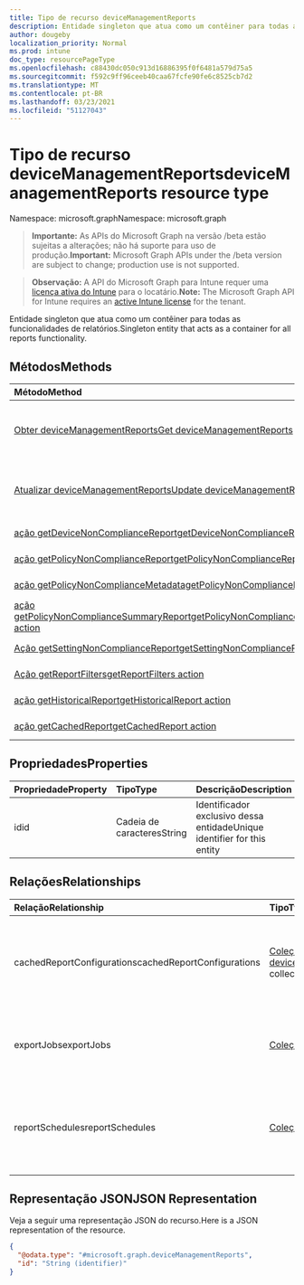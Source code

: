 ```yaml
---
title: Tipo de recurso deviceManagementReports
description: Entidade singleton que atua como um contêiner para todas as funcionalidades de relatórios.
author: dougeby
localization_priority: Normal
ms.prod: intune
doc_type: resourcePageType
ms.openlocfilehash: c88430dc050c913d16886395f0f6481a579d75a5
ms.sourcegitcommit: f592c9ff96ceeb40caa67fcfe90fe6c8525cb7d2
ms.translationtype: MT
ms.contentlocale: pt-BR
ms.lasthandoff: 03/23/2021
ms.locfileid: "51127043"
---
```

# <a name="devicemanagementreports-resource-type"></a><span data-ttu-id="bd766-103">Tipo de recurso deviceManagementReports</span><span class="sxs-lookup"><span data-stu-id="bd766-103">deviceManagementReports resource type</span></span>

<span data-ttu-id="bd766-104">Namespace: microsoft.graph</span><span class="sxs-lookup"><span data-stu-id="bd766-104">Namespace: microsoft.graph</span></span>

> <span data-ttu-id="bd766-105">**Importante:** As APIs do Microsoft Graph na versão /beta estão sujeitas a alterações; não há suporte para uso de produção.</span><span class="sxs-lookup"><span data-stu-id="bd766-105">**Important:** Microsoft Graph APIs under the /beta version are subject to change; production use is not supported.</span></span>

> <span data-ttu-id="bd766-106">**Observação:** A API do Microsoft Graph para Intune requer uma [licença ativa do Intune](https://go.microsoft.com/fwlink/?linkid=839381) para o locatário.</span><span class="sxs-lookup"><span data-stu-id="bd766-106">**Note:** The Microsoft Graph API for Intune requires an [active Intune license](https://go.microsoft.com/fwlink/?linkid=839381) for the tenant.</span></span>

<span data-ttu-id="bd766-107">Entidade singleton que atua como um contêiner para todas as funcionalidades de relatórios.</span><span class="sxs-lookup"><span data-stu-id="bd766-107">Singleton entity that acts as a container for all reports functionality.</span></span>

## <a name="methods"></a><span data-ttu-id="bd766-108">Métodos</span><span class="sxs-lookup"><span data-stu-id="bd766-108">Methods</span></span>
|<span data-ttu-id="bd766-109">Método</span><span class="sxs-lookup"><span data-stu-id="bd766-109">Method</span></span>|<span data-ttu-id="bd766-110">Tipo de retorno</span><span class="sxs-lookup"><span data-stu-id="bd766-110">Return Type</span></span>|<span data-ttu-id="bd766-111">Descrição</span><span class="sxs-lookup"><span data-stu-id="bd766-111">Description</span></span>|
|:---|:---|:---|
|[<span data-ttu-id="bd766-112">Obter deviceManagementReports</span><span class="sxs-lookup"><span data-stu-id="bd766-112">Get deviceManagementReports</span></span>](../api/intune-reporting-devicemanagementreports-get.md)|[<span data-ttu-id="bd766-113">deviceManagementReports</span><span class="sxs-lookup"><span data-stu-id="bd766-113">deviceManagementReports</span></span>](../resources/intune-shared-devicemanagementreports.md)|<span data-ttu-id="bd766-114">Leia propriedades e relações do [objeto deviceManagementReports.](../resources/intune-shared-devicemanagementreports.md)</span><span class="sxs-lookup"><span data-stu-id="bd766-114">Read properties and relationships of the [deviceManagementReports](../resources/intune-shared-devicemanagementreports.md) object.</span></span>|
|[<span data-ttu-id="bd766-115">Atualizar deviceManagementReports</span><span class="sxs-lookup"><span data-stu-id="bd766-115">Update deviceManagementReports</span></span>](../api/intune-reporting-devicemanagementreports-update.md)|[<span data-ttu-id="bd766-116">deviceManagementReports</span><span class="sxs-lookup"><span data-stu-id="bd766-116">deviceManagementReports</span></span>](../resources/intune-shared-devicemanagementreports.md)|<span data-ttu-id="bd766-117">Atualize as propriedades de [um objeto deviceManagementReports.](../resources/intune-shared-devicemanagementreports.md)</span><span class="sxs-lookup"><span data-stu-id="bd766-117">Update the properties of a [deviceManagementReports](../resources/intune-shared-devicemanagementreports.md) object.</span></span>|
|[<span data-ttu-id="bd766-118">ação getDeviceNonComplianceReport</span><span class="sxs-lookup"><span data-stu-id="bd766-118">getDeviceNonComplianceReport action</span></span>](../api/intune-reporting-devicemanagementreports-getdevicenoncompliancereport.md)|<span data-ttu-id="bd766-119">Fluxo</span><span class="sxs-lookup"><span data-stu-id="bd766-119">Stream</span></span>|<span data-ttu-id="bd766-120">Ainda não documentado</span><span class="sxs-lookup"><span data-stu-id="bd766-120">Not yet documented</span></span>|
|[<span data-ttu-id="bd766-121">ação getPolicyNonComplianceReport</span><span class="sxs-lookup"><span data-stu-id="bd766-121">getPolicyNonComplianceReport action</span></span>](../api/intune-reporting-devicemanagementreports-getpolicynoncompliancereport.md)|<span data-ttu-id="bd766-122">Fluxo</span><span class="sxs-lookup"><span data-stu-id="bd766-122">Stream</span></span>|<span data-ttu-id="bd766-123">Ainda não documentado</span><span class="sxs-lookup"><span data-stu-id="bd766-123">Not yet documented</span></span>|
|[<span data-ttu-id="bd766-124">ação getPolicyNonComplianceMetadata</span><span class="sxs-lookup"><span data-stu-id="bd766-124">getPolicyNonComplianceMetadata action</span></span>](../api/intune-reporting-devicemanagementreports-getpolicynoncompliancemetadata.md)|<span data-ttu-id="bd766-125">Fluxo</span><span class="sxs-lookup"><span data-stu-id="bd766-125">Stream</span></span>|<span data-ttu-id="bd766-126">Ainda não documentado</span><span class="sxs-lookup"><span data-stu-id="bd766-126">Not yet documented</span></span>|
|[<span data-ttu-id="bd766-127">ação getPolicyNonComplianceSummaryReport</span><span class="sxs-lookup"><span data-stu-id="bd766-127">getPolicyNonComplianceSummaryReport action</span></span>](../api/intune-reporting-devicemanagementreports-getpolicynoncompliancesummaryreport.md)|<span data-ttu-id="bd766-128">Fluxo</span><span class="sxs-lookup"><span data-stu-id="bd766-128">Stream</span></span>|<span data-ttu-id="bd766-129">Ainda não documentado</span><span class="sxs-lookup"><span data-stu-id="bd766-129">Not yet documented</span></span>|
|[<span data-ttu-id="bd766-130">Ação getSettingNonComplianceReport</span><span class="sxs-lookup"><span data-stu-id="bd766-130">getSettingNonComplianceReport action</span></span>](../api/intune-reporting-devicemanagementreports-getsettingnoncompliancereport.md)|<span data-ttu-id="bd766-131">Fluxo</span><span class="sxs-lookup"><span data-stu-id="bd766-131">Stream</span></span>|<span data-ttu-id="bd766-132">Ainda não documentado</span><span class="sxs-lookup"><span data-stu-id="bd766-132">Not yet documented</span></span>|
|[<span data-ttu-id="bd766-133">Ação getReportFilters</span><span class="sxs-lookup"><span data-stu-id="bd766-133">getReportFilters action</span></span>](../api/intune-reporting-devicemanagementreports-getreportfilters.md)|<span data-ttu-id="bd766-134">Fluxo</span><span class="sxs-lookup"><span data-stu-id="bd766-134">Stream</span></span>|<span data-ttu-id="bd766-135">Ainda não documentado</span><span class="sxs-lookup"><span data-stu-id="bd766-135">Not yet documented</span></span>|
|[<span data-ttu-id="bd766-136">ação getHistoricalReport</span><span class="sxs-lookup"><span data-stu-id="bd766-136">getHistoricalReport action</span></span>](../api/intune-reporting-devicemanagementreports-gethistoricalreport.md)|<span data-ttu-id="bd766-137">Fluxo</span><span class="sxs-lookup"><span data-stu-id="bd766-137">Stream</span></span>|<span data-ttu-id="bd766-138">Ainda não documentado</span><span class="sxs-lookup"><span data-stu-id="bd766-138">Not yet documented</span></span>|
|[<span data-ttu-id="bd766-139">ação getCachedReport</span><span class="sxs-lookup"><span data-stu-id="bd766-139">getCachedReport action</span></span>](../api/intune-reporting-devicemanagementreports-getcachedreport.md)|<span data-ttu-id="bd766-140">Fluxo</span><span class="sxs-lookup"><span data-stu-id="bd766-140">Stream</span></span>|<span data-ttu-id="bd766-141">Ainda não documentado</span><span class="sxs-lookup"><span data-stu-id="bd766-141">Not yet documented</span></span>|

## <a name="properties"></a><span data-ttu-id="bd766-142">Propriedades</span><span class="sxs-lookup"><span data-stu-id="bd766-142">Properties</span></span>
|<span data-ttu-id="bd766-143">Propriedade</span><span class="sxs-lookup"><span data-stu-id="bd766-143">Property</span></span>|<span data-ttu-id="bd766-144">Tipo</span><span class="sxs-lookup"><span data-stu-id="bd766-144">Type</span></span>|<span data-ttu-id="bd766-145">Descrição</span><span class="sxs-lookup"><span data-stu-id="bd766-145">Description</span></span>|
|:---|:---|:---|
|<span data-ttu-id="bd766-146">id</span><span class="sxs-lookup"><span data-stu-id="bd766-146">id</span></span>|<span data-ttu-id="bd766-147">Cadeia de caracteres</span><span class="sxs-lookup"><span data-stu-id="bd766-147">String</span></span>|<span data-ttu-id="bd766-148">Identificador exclusivo dessa entidade</span><span class="sxs-lookup"><span data-stu-id="bd766-148">Unique identifier for this entity</span></span>|

## <a name="relationships"></a><span data-ttu-id="bd766-149">Relações</span><span class="sxs-lookup"><span data-stu-id="bd766-149">Relationships</span></span>
|<span data-ttu-id="bd766-150">Relação</span><span class="sxs-lookup"><span data-stu-id="bd766-150">Relationship</span></span>|<span data-ttu-id="bd766-151">Tipo</span><span class="sxs-lookup"><span data-stu-id="bd766-151">Type</span></span>|<span data-ttu-id="bd766-152">Descrição</span><span class="sxs-lookup"><span data-stu-id="bd766-152">Description</span></span>|
|:---|:---|:---|
|<span data-ttu-id="bd766-153">cachedReportConfigurations</span><span class="sxs-lookup"><span data-stu-id="bd766-153">cachedReportConfigurations</span></span>|<span data-ttu-id="bd766-154">[Coleção deviceManagementCachedReportConfiguration](../resources/intune-reporting-devicemanagementcachedreportconfiguration.md)</span><span class="sxs-lookup"><span data-stu-id="bd766-154">[deviceManagementCachedReportConfiguration](../resources/intune-reporting-devicemanagementcachedreportconfiguration.md) collection</span></span>|<span data-ttu-id="bd766-155">Entidade que representa a configuração de um relatório em cache</span><span class="sxs-lookup"><span data-stu-id="bd766-155">Entity representing the configuration of a cached report</span></span>|
|<span data-ttu-id="bd766-156">exportJobs</span><span class="sxs-lookup"><span data-stu-id="bd766-156">exportJobs</span></span>|<span data-ttu-id="bd766-157">[Coleção deviceManagementExportJob](../resources/intune-reporting-devicemanagementexportjob.md)</span><span class="sxs-lookup"><span data-stu-id="bd766-157">[deviceManagementExportJob](../resources/intune-reporting-devicemanagementexportjob.md) collection</span></span>|<span data-ttu-id="bd766-158">Entidade que representa um trabalho para exportar um relatório</span><span class="sxs-lookup"><span data-stu-id="bd766-158">Entity representing a job to export a report</span></span>|
|<span data-ttu-id="bd766-159">reportSchedules</span><span class="sxs-lookup"><span data-stu-id="bd766-159">reportSchedules</span></span>|<span data-ttu-id="bd766-160">[Coleção deviceManagementReportSchedule](../resources/intune-reporting-devicemanagementreportschedule.md)</span><span class="sxs-lookup"><span data-stu-id="bd766-160">[deviceManagementReportSchedule](../resources/intune-reporting-devicemanagementreportschedule.md) collection</span></span>|<span data-ttu-id="bd766-161">Entidade que representa um cronograma para o qual os relatórios são entregues</span><span class="sxs-lookup"><span data-stu-id="bd766-161">Entity representing a schedule for which reports are delivered</span></span>|

## <a name="json-representation"></a><span data-ttu-id="bd766-162">Representação JSON</span><span class="sxs-lookup"><span data-stu-id="bd766-162">JSON Representation</span></span>
<span data-ttu-id="bd766-163">Veja a seguir uma representação JSON do recurso.</span><span class="sxs-lookup"><span data-stu-id="bd766-163">Here is a JSON representation of the resource.</span></span>
<!-- {
  "blockType": "resource",
  "keyProperty": "id",
  "@odata.type": "microsoft.graph.deviceManagementReports"
}
-->
``` json
{
  "@odata.type": "#microsoft.graph.deviceManagementReports",
  "id": "String (identifier)"
}
```





